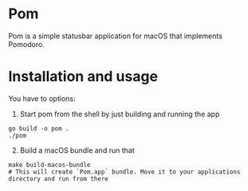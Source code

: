 # Pom
Pom is a simple statusbar application for macOS that implements Pomodoro.

# Installation and usage
You have to options:
1. Start pom from the shell by just building and running the app
```
go build -o pom .
./pom
```
2. Build a macOS bundle and run that
```
make build-macos-bundle
# This will create `Pom.app` bundle. Move it to your applications directory and run from there
```
